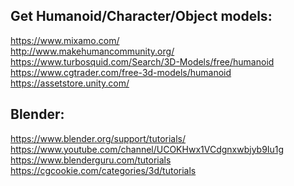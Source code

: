 ## Get Humanoid/Character/Object models:

https://www.mixamo.com/ \
http://www.makehumancommunity.org/ \
https://www.turbosquid.com/Search/3D-Models/free/humanoid \
https://www.cgtrader.com/free-3d-models/humanoid \
https://assetstore.unity.com/ 

## Blender:

https://www.blender.org/support/tutorials/ \
https://www.youtube.com/channel/UCOKHwx1VCdgnxwbjyb9Iu1g \
https://www.blenderguru.com/tutorials \
https://cgcookie.com/categories/3d/tutorials
